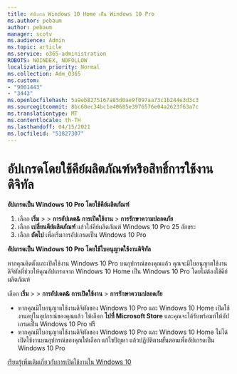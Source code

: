 ```yaml
---
title: อัปเกรด Windows 10 Home เป็น Windows 10 Pro
ms.author: pebaum
author: pebaum
manager: scotv
ms.audience: Admin
ms.topic: article
ms.service: o365-administration
ROBOTS: NOINDEX, NOFOLLOW
localization_priority: Normal
ms.collection: Adm_O365
ms.custom:
- "9001443"
- "3443"
ms.openlocfilehash: 5a9eb8275167a85d0ae9f097aa73c1b244e3d3c3
ms.sourcegitcommit: 8bc60ec34bc1e40685e3976576e04a2623f63a7c
ms.translationtype: MT
ms.contentlocale: th-TH
ms.lasthandoff: 04/15/2021
ms.locfileid: "51827307"
---
```

# <a name="upgrade-using-either-a-product-key-or-a-digital-license"></a>อัปเกรดโดยใช้คีย์ผลิตภัณฑ์หรือสิทธิ์การใช้งานดิจิทัล

**อัปเกรดเป็น Windows 10 Pro โดยใช้คีย์ผลิตภัณฑ์**

1. เลือก **เริ่ม**  >    >  **การอัปเดต& การเปิดใช้งาน**  >  **การรักษาความปลอดภัย**
2. เลือก **เปลี่ยนคีย์ผลิตภัณฑ์** แล้วใส่คีย์ผลิตภัณฑ์ Windows 10 Pro 25 อักขระ
3. เลือก **ถัดไป** เพื่อเริ่มการอัปเกรดเป็น Windows 10 Pro

**อัปเกรดเป็น Windows 10 Pro โดยใช้ใบอนุญาตใช้งานดิจิทัล**

หากคุณติดตั้งและเปิดใช้งาน Windows 10 Pro บนอุปกรณ์ของคุณแล้ว คุณจะมีใบอนุญาตใช้งานดิจิทัลที่ช่วยให้คุณอัปเกรดจาก Windows 10 Home เป็น Windows 10 Pro โดยไม่ต้องใช้คีย์ผลิตภัณฑ์

เลือก **เริ่ม**  >    >  **การอัปเดต& การเปิดใช้งาน**  >  **การรักษาความปลอดภัย**

- หากคุณมีใบอนุญาตใช้งานดิจิทัลของ Windows 10 Pro และ Windows 10 Home เปิดใช้งานอยู่ในอุปกรณ์ของคุณแล้ว ให้เลือก **ไปที่ Microsoft Store** และคุณจะได้รับพร้อมท์ให้อัปเกรดเป็น Windows 10 Pro ฟรี
- หากคุณมีใบอนุญาตใช้งานดิจิทัลของ Windows 10 Pro และ Windows 10 Home ไม่ได้เปิดใช้งานบนอุปกรณ์ของคุณให้เลือก แก้ไขปัญหา แล้วปฏิบัติตามขั้นตอนเพื่ออัปเกรดเป็น Windows 10 Pro

[เรียนรู้เพิ่มเติมเกี่ยวกับการเปิดใช้งานใน Windows 10](https://support.microsoft.com/help/12440)